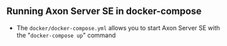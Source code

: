## Running Axon Server SE in docker-compose


* The `docker/docker-compose.yml` allows you to start Axon Server SE with the "`docker-compose up`" command